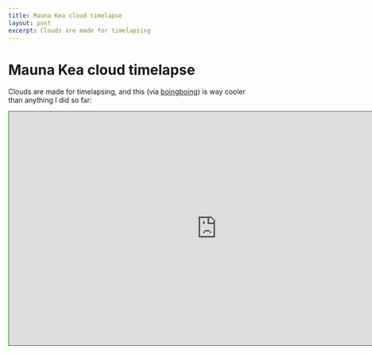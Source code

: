 ```yaml
---
title: Mauna Kea cloud timelapse
layout: post
excerpt: Clouds are made for timelapsing
---
```


# Mauna Kea cloud timelapse

Clouds are made for timelapsing, and this (via
<a href='https://boingboing.net/2017/04/28/breathtaking-timelapse-from-th.html'>boingboing</a>)
is way cooler than anything I did so far:

<div style='text-align: center;'>
<div style='margin-left: auto; margin-right: auto; border: 1px solid #080; padding: 0px; display: inline-block; line-height: 0px; '>
<iframe src="https://player.vimeo.com/video/213381007" width="835" height="470" frameborder="0" webkitallowfullscreen mozallowfullscreen allowfullscreen></iframe>
</div></div>

